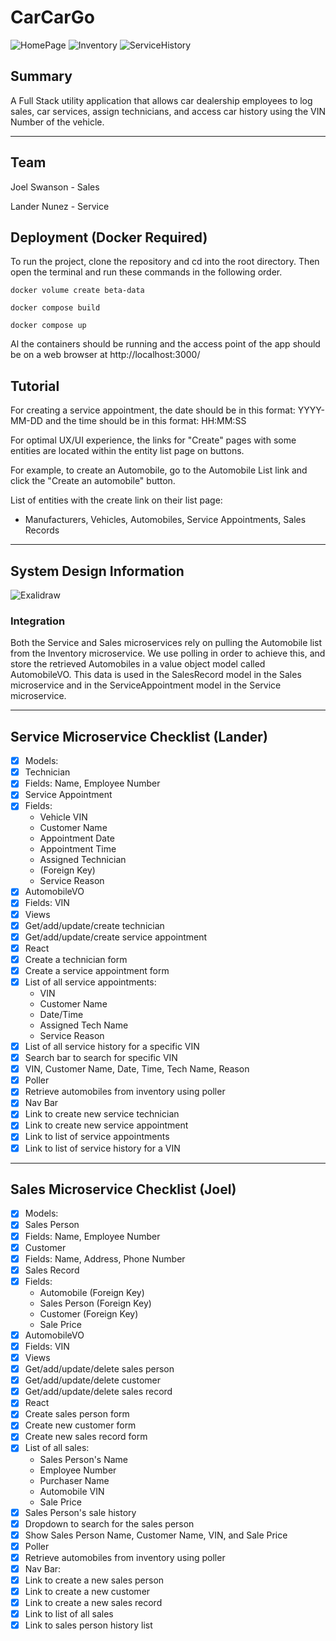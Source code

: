 # CarCarGo
![HomePage](Images/Screenshot%202.jpeg)
![Inventory](Images/Screensho%203.jpeg)
![ServiceHistory](Images/Screenshot%201.jpeg)


## Summary
A Full Stack utility application that allows car dealership employees to log sales, car services, assign technicians, and access car history using the VIN Number of the vehicle.

---
## Team
Joel Swanson - Sales

Lander Nunez - Service

## Deployment (Docker Required)
To run the project, clone the repository and cd into the root directory. Then open the terminal and run these commands in the following order.
```
docker volume create beta-data

docker compose build

docker compose up
```

Al the containers should be running and the access point of the app should be on a web browser at http://localhost:3000/

## Tutorial
For creating a service appointment, the date should be in this format: YYYY-MM-DD and the time should be in this format: HH:MM:SS

For optimal UX/UI experience, the links for "Create" pages with some entities are located within the entity list page on buttons.

For example, to create an Automobile, go to the Automobile List link and click the "Create an automobile" button.

List of entities with the create link on their list page:
* Manufacturers, Vehicles, Automobiles, Service Appointments, Sales Records
---
## System Design Information
![Exalidraw](Images/bounded%20context%20drawing.png)
### Integration
Both the Service and Sales microservices rely on pulling the Automobile list from the Inventory microservice. We use polling in order to achieve this, and store the retrieved Automobiles in a value object model called AutomobileVO. This data is used in the SalesRecord model in the Sales microservice and in the ServiceAppointment model in the Service microservice.

---
## Service Microservice Checklist (Lander)
- [x] Models:
- [x] Technician
- [x] Fields: Name, Employee Number
- [x] Service Appointment
- [x] Fields:
  * Vehicle VIN
  * Customer Name
  * Appointment Date
  * Appointment Time
  * Assigned Technician
  * (Foreign Key)
  * Service Reason
- [x] AutomobileVO
- [x] Fields: VIN 
- [x] Views
- [x] Get/add/update/create technician
- [x] Get/add/update/create service appointment
- [x] React
- [x] Create a technician form
- [x] Create a service appointment form
- [x] List of all service appointments:
  *  VIN
  *  Customer Name
  *  Date/Time
  *  Assigned Tech Name
  *  Service Reason
- [x] List of all service history for a specific VIN
- [x] Search bar to search for specific VIN
- [x] VIN, Customer Name, Date, Time, Tech Name, Reason
- [x] Poller
- [x] Retrieve automobiles from inventory using poller
- [x] Nav Bar
- [x] Link to create new service technician
- [x] Link to create new service appointment
- [x] Link to list of service appointments
- [x] Link to list of service history for a VIN
---
## Sales Microservice Checklist (Joel)
- [x] Models:
- [x] Sales Person
- [x] Fields: Name, Employee Number
- [x] Customer
- [x] Fields: Name, Address, Phone Number
- [x] Sales Record
- [x] Fields:
  * Automobile (Foreign Key)
  * Sales Person (Foreign Key)
  * Customer (Foreign Key)
  * Sale Price
- [x] AutomobileVO
- [x] Fields: VIN
- [x] Views
- [x] Get/add/update/delete sales person
- [x] Get/add/update/delete customer
- [x] Get/add/update/delete sales record
- [x] React
- [x] Create sales person form
- [x] Create new customer form
- [x] Create new sales record form
- [x] List of all sales:
  * Sales Person's Name
  * Employee Number
  * Purchaser Name
  * Automobile VIN
  * Sale Price
- [x] Sales Person's sale history
- [x] Dropdown to search for the sales person
- [x] Show Sales Person Name, Customer Name, VIN, and Sale Price
- [x] Poller
- [x] Retrieve automobiles from inventory using poller
- [x] Nav Bar:
- [x] Link to create a new sales person
- [x] Link to create a new customer
- [x] Link to create a new sales record
- [x] Link to list of all sales
- [x] Link to sales person history list
